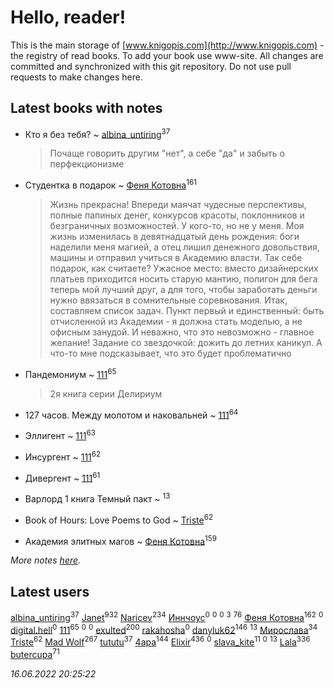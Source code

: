 # Hello, reader!
This is the main storage of [www.knigopis.com](http://www.knigopis.com) - the registry of read books.
To add your book use www-site. All changes are committed and synchronized with this git repository.
Do not use pull requests to make changes here.


## Latest books with notes
* Кто я без тебя? ~ [albina_untiring](users/257/2579695-vkontakte)<sup>37</sup>
    > Почаще говорить другим "нет", а себе "да"
    > и забыть о перфекционизме

* Студентка в подарок ~ [Феня Котовна](users/109/109746193906459706720-google)<sup>161</sup>
    > Жизнь прекрасна! Впереди маячат чудесные перспективы, полные папиных денег, конкурсов красоты, поклонников и безграничных возможностей. У кого-то, но не у меня. Моя жизнь изменилась в девятнадцатый день рождения: боги наделили меня магией, а отец лишил денежного довольствия, машины и отправил учиться в Академию власти. Так себе подарок, как считаете? Ужасное место: вместо дизайнерских платьев приходится носить старую мантию, полигон для бега теперь мой лучший друг, а для того, чтобы заработать деньги нужно ввязаться в сомнительные соревнования. Итак, составляем список задач. Пункт первый и единственный: быть отчисленной из Академии - я должна стать моделью, а не офисным занудой. И неважно, что это невозможно - главное желание! Задание со звездочкой: дожить до летних каникул. А что-то мне подсказывает, что это будет проблематично

* Пандемониум ~ [111](users/309/309238388536274478-mailru)<sup>65</sup>
    > 2я книга серии Делириум

* 127 часов. Между молотом и наковальней ~ [111](users/309/309238388536274478-mailru)<sup>64</sup>

* Эллигент ~ [111](users/309/309238388536274478-mailru)<sup>63</sup>

* Инсургент ~ [111](users/309/309238388536274478-mailru)<sup>62</sup>

* Дивергент ~ [111](users/309/309238388536274478-mailru)<sup>61</sup>

* Варлорд 1 книга Темный пакт ~ [](users/101/101923253879668330026-google)<sup>13</sup>

* Book of Hours: Love Poems to God ~ [Triste](users/517/5175580462988229760-mailru)<sup>62</sup>

* Академия элитных магов ~ [Феня Котовна](users/109/109746193906459706720-google)<sup>159</sup>


_More notes [here](latest_books_with_notes.md)._


## Latest users
[albina_untiring](users/257/2579695-vkontakte)<sup>37</sup> 
[Janet](users/108/108113656204404967440-google)<sup>932</sup> 
[Naricev](users/107/107090515204537133928-google)<sup>234</sup> 
[Иннчоус](users/584/584548489-vkontakte)<sup>0</sup> 
[](users/113/113308925972173799436-google)<sup>0</sup> 
[](users/100/10038681-vkontakte)<sup>0</sup> 
[](users/115/115058436318443463985-google)<sup>3</sup> 
[](users/153/1537586159620888-facebook)<sup>76</sup> 
[Феня Котовна](users/109/109746193906459706720-google)<sup>162</sup> 
[](users/106/106089272412244528912-google)<sup>0</sup> 
[digital.hell](users/408/408598507-yandex)<sup>0</sup> 
[111](users/309/309238388536274478-mailru)<sup>65</sup> 
[](users/118/118100475290024631360-google)<sup>0</sup> 
[](users/113/113407984384376187261-google)<sup>0</sup> 
[exulted](users/100/100599204551896265722-google)<sup>200</sup> 
[rakahosha](users/100/100759961280206170633-google)<sup>0</sup> 
[danyluk62](users/374/374149854-vkontakte)<sup>146</sup> 
[](users/101/101923253879668330026-google)<sup>13</sup> 
[Мирослава](users/106/106107989792957993574-google)<sup>34</sup> 
[Triste](users/517/5175580462988229760-mailru)<sup>62</sup> 
[Mad Wolf](users/947/94738840-vkontakte)<sup>267</sup> 
[tututu](users/135/135685382-vkontakte)<sup>37</sup> 
[4apa](users/117/117392596378069249667-google)<sup>144</sup> 
[Elixir](users/115/115826717712507836033-google)<sup>436</sup> 
[](users/269/269376442-vkontakte)<sup>0</sup> 
[slava_kite](users/134/134671934-vkontakte)<sup>11</sup> 
[](users/101/101095046496982153936-google)<sup>0</sup> 
[](users/110/110108278789076439525-google)<sup>13</sup> 
[Lala](users/761/76187635-vkontakte)<sup>336</sup> 
[butercupa](users/193/193697993-vkontakte)<sup>71</sup> 


_16.06.2022 20:25:22_

